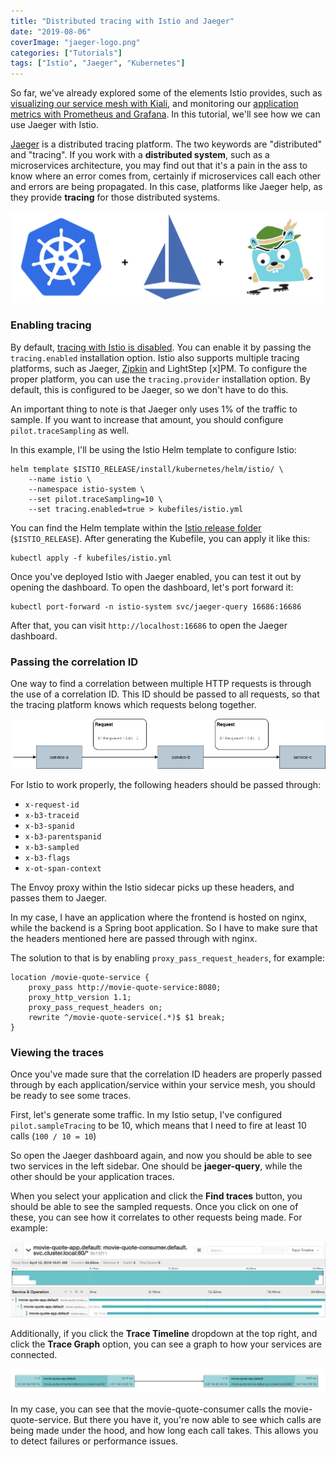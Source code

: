 ```yaml
---
title: "Distributed tracing with Istio and Jaeger"
date: "2019-08-06"
coverImage: "jaeger-logo.png"
categories: ["Tutorials"]
tags: ["Istio", "Jaeger", "Kubernetes"]
---
```


So far, we've already explored some of the elements Istio provides, such as [visualizing our service mesh with Kiali](/servicegraph-kiali-istio), and monitoring our [application metrics with Prometheus and Grafana](/collecting-application-metrics-with-istio/). In this tutorial, we'll see how we can use Jaeger with Istio.

[Jaeger](https://www.jaegertracing.io/) is a distributed tracing platform. The two keywords are "distributed" and "tracing". If you work with a **distributed system**, such as a microservices architecture, you may find out that it's a pain in the ass to know where an error comes from, certainly if microservices call each other and errors are being propagated. In this case, platforms like Jaeger help, as they provide **tracing** for those distributed systems.

![Kubernetes + Istio + Jaeger](images/kubernetes-istio-jaeger.png)

### Enabling tracing

By default, [tracing with Istio is disabled](https://istio.io/docs/reference/config/installation-options/#tracing-options). You can enable it by passing the `tracing.enabled` installation option. Istio also supports multiple tracing platforms, such as Jaeger, [Zipkin](https://zipkin.io/) and LightStep \[x\]PM. To configure the proper platform, you can use the `tracing.provider` installation option. By default, this is configured to be Jaeger, so we don't have to do this.

An important thing to note is that Jaeger only uses 1% of the traffic to sample. If you want to increase that amount, you should configure `pilot.traceSampling` as well.

In this example, I'll be using the Istio Helm template to configure Istio:

```
helm template $ISTIO_RELEASE/install/kubernetes/helm/istio/ \
    --name istio \
    --namespace istio-system \
    --set pilot.traceSampling=10 \
    --set tracing.enabled=true > kubefiles/istio.yml
```

You can find the Helm template within the [Istio release folder](https://github.com/istio/istio/releases) (`$ISTIO_RELEASE`). After generating the Kubefile, you can apply it like this:

```
kubectl apply -f kubefiles/istio.yml
```

Once you've deployed Istio with Jaeger enabled, you can test it out by opening the dashboard. To open the dashboard, let's port forward it:

```
kubectl port-forward -n istio-system svc/jaeger-query 16686:16686
```

After that, you can visit `http://localhost:16686` to open the Jaeger dashboard.

### Passing the correlation ID

One way to find a correlation between multiple HTTP requests is through the use of a correlation ID. This ID should be passed to all requests, so that the tracing platform knows which requests belong together.

![Demonstration of the correlation ID](images/jaeger-correlation-id.png)

For Istio to work properly, the following headers should be passed through:

- `x-request-id`
- `x-b3-traceid`
- `x-b3-spanid`
- `x-b3-parentspanid`
- `x-b3-sampled`
- `x-b3-flags`
- `x-ot-span-context`

The Envoy proxy within the Istio sidecar picks up these headers, and passes them to Jaeger.

In my case, I have an application where the frontend is hosted on nginx, while the backend is a Spring boot application. So I have to make sure that the headers mentioned here are passed through with nginx.

The solution to that is by enabling `proxy_pass_request_headers`, for example:

```nginx
location /movie-quote-service {
    proxy_pass http://movie-quote-service:8080;
    proxy_http_version 1.1;
    proxy_pass_request_headers on;
    rewrite ^/movie-quote-service(.*)$ $1 break;
}
```

### Viewing the traces

Once you've made sure that the correlation ID headers are properly passed through by each application/service within your service mesh, you should be ready to see some traces.

First, let's generate some traffic. In my Istio setup, I've configured `pilot.sampleTracing` to be 10, which means that I need to fire at least 10 calls (`100 / 10 = 10`)

So open the Jaeger dashboard again, and now you should be able to see two services in the left sidebar. One should be **jaeger-query**, while the other should be your application traces.

When you select your application and click the **Find traces** button, you should be able to see the sampled requests. Once you click on one of these, you can see how it correlates to other requests being made. For example:

![Jaeger trace timeline](images/jaeger-trace-timeline.png)

Additionally, if you click the **Trace Timeline** dropdown at the top right, and click the **Trace Graph** option, you can see a graph to how your services are connected.

![Jaeger Trace Graph](images/jaeger-trace-graph.png)

In my case, you can see that the movie-quote-consumer calls the movie-quote-service. But there you have it, you're now able to see which calls are being made under the hood, and how long each call takes. This allows you to detect failures or performance issues.
